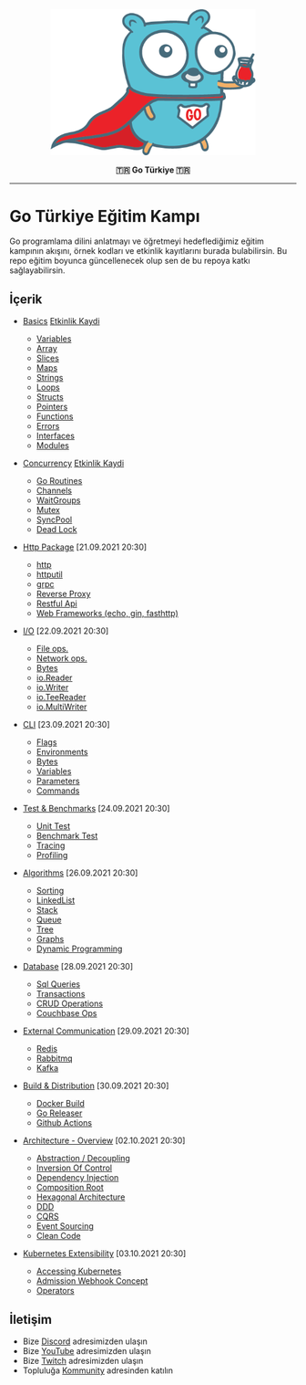 <p align="center"><img src="https://raw.githubusercontent.com/GoTurkiye/training/main/.res/cayci_gopherman.png" width="360"></p>
<p align="center"><b>🇹🇷 Go Türkiye 🇹🇷</b></p>

<hr>

# Go Türkiye Eğitim Kampı

Go programlama dilini anlatmayı ve öğretmeyi hedeflediğimiz eğitim kampının akışını, örnek kodları ve etkinlik kayıtlarını burada bulabilirsin. Bu repo eğitim boyunca güncellenecek olup sen de bu repoya katkı sağlayabilirsin.

## İçerik

* [Basics](101-basics/README.md) [Etkinlik Kaydi](https://www.youtube.com/watch?v=wAUL4f0F8hA)
	* [Variables](101-basics/variables/README.md)
	* [Array](101-basics/array/README.md)
    * [Slices](101-basics/slices/README.md)
    * [Maps](101-basics/maps/README.md)
    * [Strings](101-basics/strings/README.md)
    * [Loops](101-basics/loops/README.md)
    * [Structs](101-basics/structs/README.md)
    * [Pointers](101-basics/pointers/README.md)
    * [Functions](101-basics/functions/README.md)
    * [Errors](101-basics/errors/README.md)
    * [Interfaces](101-basics/interfaces/README.md)
    * [Modules](101-basics/modules/README.md)

* [Concurrency](102-concurrency/README.md) [Etkinlik Kaydi](https://www.youtube.com/watch?v=OoztFV5VJ2Y)
	* [Go Routines](102-concurrency/goroutines/README.md)
	* [Channels](102-concurrency/channels/README.md)
    * [WaitGroups](#)
    * [Mutex](102-concurrency/synchronization/README.md)
    * [SyncPool](#)
    * [Dead Lock](102-concurrency/deadlocks/README.md)

* [Http Package](https://kommunity.com/goturkiye/events/go-egitim-kampi-103-http-package-3cce1004) [21.09.2021 20:30]
	* [http](#)
	* [httputil](#)
    * [grpc](#)
    * [Reverse Proxy](#)
    * [Restful Api](#)
    * [Web Frameworks (echo, gin, fasthttp)](#)

* [I/O](https://kommunity.com/goturkiye/events/go-egitim-kampi-201-io-44575f87) [22.09.2021 20:30]
	* [File ops.](#)
	* [Network ops.](#)
    * [Bytes](#)
    * [io.Reader](#)
    * [io.Writer](#)
    * [io.TeeReader](#)
    * [io.MultiWriter](#)

* [CLI](https://kommunity.com/goturkiye/events/go-egitim-kampi-202-cli-d6f98a68) [23.09.2021 20:30]
	* [Flags](#)
	* [Environments](#)
    * [Bytes](#)
    * [Variables](#)
    * [Parameters](#)
    * [Commands](#)

* [Test & Benchmarks](https://kommunity.com/goturkiye/events/go-egitim-kampi-203-test-amp-benchmarks-1fb3888e) [24.09.2021 20:30]
	* [Unit Test](#)
	* [Benchmark Test](#)
    * [Tracing](#)
    * [Profiling](#)

* [Algorithms](https://kommunity.com/goturkiye/events/go-egitim-kampi-301-algorithms-ea3b227a) [26.09.2021 20:30]
	* [Sorting](#)
	* [LinkedList](#)
    * [Stack](#)
    * [Queue](#)
    * [Tree](#)
    * [Graphs](#)
    * [Dynamic Programming](#)

* [Database](https://kommunity.com/goturkiye/events/go-egitim-kampi-302-database-5f697ae9) [28.09.2021 20:30]
	* [Sql Queries](#)
	* [Transactions](#)
    * [CRUD Operations](#)
    * [Couchbase Ops](#)

* [External Communication](https://kommunity.com/goturkiye/events/go-egitim-kampi-303-external-communication-23ff18f9) [29.09.2021 20:30]
	* [Redis](#)
	* [Rabbitmq](#)
    * [Kafka](#)

* [Build & Distribution](https://kommunity.com/goturkiye/events/go-egitim-kampi-401-build-amp-distribution-9b1fbbed) [30.09.2021 20:30]
	* [Docker Build](#)
	* [Go Releaser](#)
    * [Github Actions](#)

* [Architecture - Overview](https://kommunity.com/goturkiye/events/go-egitim-kampi-402-architecture-overview-57aa5557) [02.10.2021 20:30]
	* [Abstraction / Decoupling](#)
	* [Inversion Of Control](#)
    * [Dependency Injection](#)
    * [Composition Root](#)
    * [Hexagonal Architecture](#)
    * [DDD](#)
    * [CQRS](#)
    * [Event Sourcing](#)
    * [Clean Code](#)

* [Kubernetes Extensibility](https://kommunity.com/goturkiye/events/go-egitim-kampi-403-kubernetes-extensibility-c95c939d) [03.10.2021 20:30]
	* [Accessing Kubernetes](#)
	* [Admission Webhook Concept](#)
    * [Operators](#)

## İletişim

* Bize [Discord](https://discord.gg/aY5Kzexn) adresimizden ulaşın
* Bize [YouTube](https://www.youtube.com/c/GoT%C3%BCrkiyee) adresimizden ulaşın 
* Bize [Twitch](https://www.twitch.tv/go_turkiye) adresimizden ulaşın 
* Topluluğa [Kommunity](https://kommunity.com/goturkiye) adresinden katılın
